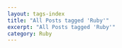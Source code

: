 ```yaml
---
layout: tags-index
title: "All Posts tagged 'Ruby'"
excerpt: "All Posts tagged 'Ruby'"
category: Ruby
---
```

